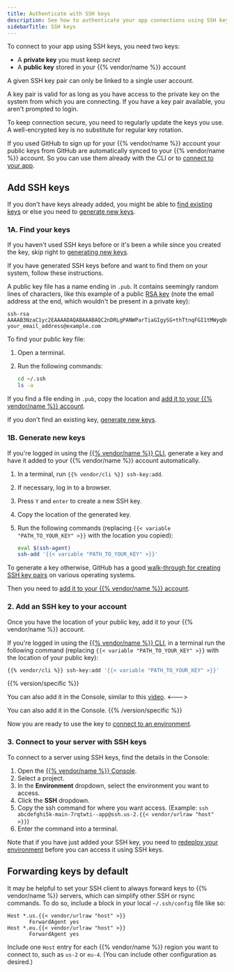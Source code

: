 ```yaml
---
title: Authenticate with SSH keys
description: See how to authenticate your app connections using SSH keys.
sidebarTitle: SSH keys
---
```


To connect to your app using SSH keys, you need two keys:

* A **private key** you must keep _secret_
* A **public key** stored in your {{% vendor/name %}} account

A given SSH key pair can only be linked to a single user account.

A key pair is valid for as long as you have access to the private key on the system from which you are connecting.
If you have a key pair available, you aren't prompted to login.

To keep connection secure, you need to regularly update the keys you use.
A well-encrypted key is no substitute for regular key rotation.

If you used GitHub to sign up for your {{% vendor/name %}} account
your public keys from GitHub are automatically synced to your {{% vendor/name %}} account.
So you can use them already with the CLI or to [connect to your app](/development/ssh/_index.md#2-connect-to-an-app-with-ssh).

## Add SSH keys

If you don't have keys already added,
you might be able to [find existing keys](#1a-find-your-keys) or else you need to [generate new keys](#1b-generate-new-keys).

### 1A. Find your keys

If you haven't used SSH keys before or it's been a while since you created the key,
skip right to [generating new keys](#1b-generate-new-keys).

If you have generated SSH keys before and want to find them on your system,
follow these instructions.

A public key file has a name ending in `.pub`.
It contains seemingly random lines of characters,
like this example of a public [RSA key](https://en.wikipedia.org/wiki/RSA_%28cryptosystem%29)
(note the email address at the end, which wouldn't be present in a private key):

```text
ssh-rsa AAAAB3NzaC1yc2EAAAADAQABAAABAQC2nDRLgPANWParTiaGIgySG+thTtnqFGI1tMWyqDdfvH+5hL91w2tK9PzaP+NJ5hA/cOyh30YRFb52Y64toU16Ko5K1mLqNFJajjWEI5Y4VukG6betrWfqdQ7XBr/s7nBuDOFQ5+eKbvug4rRSCSo8CsEI1eI0VNQkC9HJWYK28k7KurMdTN7X/Z/4vknM4/Rm2bnMk2idoORQgomeZS1p3GkG8dQs/c0j/b4H7azxnqdcCaR4ahbytX3d49BN0WwE84C+ItsnkCt1g5tVADPrab+Ywsm/FTnGY3cJKKdOAHt7Ls5lfpyyug2hNAFeiZF0MoCekjDZ2GH2xdFc7AX/ your_email_address@example.com
```

To find your public key file:

1. Open a terminal.
2. Run the following commands:

   ```bash
   cd ~/.ssh
   ls -a
   ```

If you find a file ending in `.pub`,
copy the location and [add it to your {{% vendor/name %}} account](#2-add-an-ssh-key-to-your-account).

If you don't find an existing key, [generate new keys](#1b-generate-new-keys).

### 1B. Generate new keys

If you're logged in using the [{{% vendor/name %}} CLI](/development/ssh/_index.md#1-authenticate-with-the-cli),
generate a key and have it added to your {{% vendor/name %}} account automatically.

1. In a terminal, run `{{% vendor/cli %}} ssh-key:add`.
1. If necessary, log in to a browser.
1. Press `Y` and `enter` to create a new SSH key.
1. Copy the location of the generated key.
1. Run the following commands (replacing `{{< variable "PATH_TO_YOUR_KEY" >}}` with the location you copied):

   ```bash
   eval $(ssh-agent)
   ssh-add '{{< variable "PATH_TO_YOUR_KEY" >}}'
   ```

To generate a key otherwise, GitHub has a good [walk-through for creating SSH key pairs](https://docs.github.com/en/authentication/connecting-to-github-with-ssh/generating-a-new-ssh-key-and-adding-it-to-the-ssh-agent) on various operating systems.

Then you need to [add it to your {{% vendor/name %}} account](#2-add-an-ssh-key-to-your-account).

### 2. Add an SSH key to your account

Once you have the location of your public key, add it to your {{% vendor/name %}} account.

If you're logged in using the [{{% vendor/name %}} CLI](/development/ssh/_index.md#1-authenticate-with-the-cli),
in a terminal run the following command (replacing `{{< variable "PATH_TO_YOUR_KEY" >}}` with the location of your public key):

```bash
{{% vendor/cli %}} ssh-key:add '{{< variable "PATH_TO_YOUR_KEY" >}}'
```

{{% version/specific %}}
<!-- Upsun Fixed -->
You can also add it in the Console,
similar to this [video](https://docs.platform.sh/videos/management-console/add-ssh-mc.mp4).
<--->
<!-- Upsun -->
You can also add it in the Console.
{{% /version/specific %}}

Now you are ready to use the key to [connect to an environment](/development/ssh/_index.md#2-connect-to-an-app-with-ssh).

### 3. Connect to your server with SSH keys

To connect to a server using SSH keys, find the details in the Console:

1. Open the [{{% vendor/name %}} Console](https://console.platform.sh/).
1. Select a project.
1. In the **Environment** dropdown, select the environment you want to access.
1. Click the **SSH** dropdown.
1. Copy the ssh command for where you want access.
   (Example: `ssh abcdefghi5k-main-7rqtwti--app@ssh.us-2.{{< vendor/urlraw "host" >}}`)
1. Enter the command into a terminal.

Note that if you have just added your SSH key,
you need to [redeploy your environment](/development/ssh/troubleshoot-ssh.md#redeploy-your-environment) before you can access it using SSH keys.

## Forwarding keys by default

It may be helpful to set your SSH client to always forward keys to {{% vendor/name %}} servers, which can simplify other SSH or rsync commands.
To do so, include a block in your local `~/.ssh/config` file like so:

```text
Host *.us.{{< vendor/urlraw "host" >}}
       ForwardAgent yes
Host *.eu.{{< vendor/urlraw "host" >}}
       ForwardAgent yes
```

Include one `Host` entry for each {{% vendor/name %}} region you want to connect to, such as `us-2` or `eu-4`.
(You can include other configuration as desired.)
